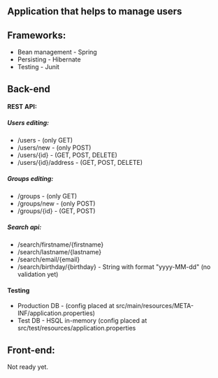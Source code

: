 <h2>Application that helps to manage users</h2>

<h2>Frameworks:</h2>
<ul>
<li>Bean management - Spring</li>
<li>Persisting - Hibernate</li>
<li>Testing - Junit</li>
</ul>

<h2>Back-end</h2>
<h4>REST API:</h4>

<h5>Users editing:</h5>
<ul>
<li>/users - (only GET)</li>
<li>/users/new - (only POST)</li>
<li>/users/{id} - (GET, POST, DELETE)</li>
<li>/users/{id}/address - (GET, POST, DELETE)</li>
</ul>

<h5>Groups editing:</h5>
<ul>
<li>/groups - (only GET)</li>
<li>/groups/new - (only POST)</li>
<li>/groups/{id} - (GET, POST)</li>
</ul>

<h5>Search api:</h5>
<ul>
<li>/search/firstname/{firstname}</li>
<li>/search/lastname/{lastname}</li>
<li>/search/email/{email}</li>
<li>/search/birthday/{birthday} - String with format "yyyy-MM-dd" (no validation yet)</li>
</ul>
<h4>Testing</h4>
<ul>
<li>Production DB - (config placed at src/main/resources/META-INF/application.properties)</li>
<li>Test DB - HSQL in-memory (config placed at src/test/resources/application.properties</li>
</ul>

<h2>Front-end:</h2>
Not ready yet.
